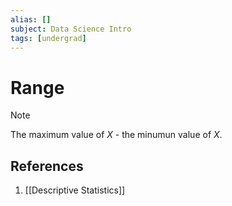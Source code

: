 ```yaml
---
alias: []
subject: Data Science Intro
tags: [undergrad]
---
```

# Range

> [!note]
> The maximum value of $X$ - the minumun value of $X$.

## References
1. [[Descriptive Statistics]]